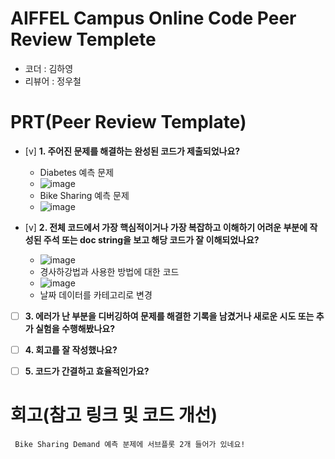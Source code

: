 # AIFFEL Campus Online Code Peer Review Templete
- 코더 : 김하영
- 리뷰어 : 정우철


# PRT(Peer Review Template)
- [v]  **1. 주어진 문제를 해결하는 완성된 코드가 제출되었나요?**
    - Diabetes 예측 문제
    - ![image](https://github.com/user-attachments/assets/0bcf0ee9-e09a-4228-be32-aa23711e79b5)
    - Bike Sharing 예측 문제
    - ![image](https://github.com/user-attachments/assets/ae7a2411-6be6-4682-ab7f-c1049d83750d)

    
- [v]  **2. 전체 코드에서 가장 핵심적이거나 가장 복잡하고 이해하기 어려운 부분에 작성된 
주석 또는 doc string을 보고 해당 코드가 잘 이해되었나요?**
    - ![image](https://github.com/user-attachments/assets/0287690c-76c2-4bed-b2a1-13bf93a194ca)
    - 경사하강법과 사용한 방법에 대한 코드
    - ![image](https://github.com/user-attachments/assets/49d5667f-aa9a-44b1-8895-a1a5fe7dbad0)
    - 날짜 데이터를 카테고리로 변경

        
- [ ]  **3. 에러가 난 부분을 디버깅하여 문제를 해결한 기록을 남겼거나
새로운 시도 또는 추가 실험을 수행해봤나요?**
        
- [ ]  **4. 회고를 잘 작성했나요?**

- [ ]  **5. 코드가 간결하고 효율적인가요?**



# 회고(참고 링크 및 코드 개선)
```
 Bike Sharing Demand 예측 분제에 서브플롯 2개 들어가 있네요!
```
